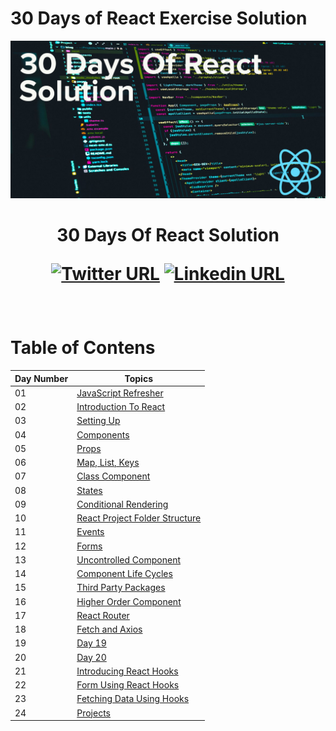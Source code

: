 # 30 Days of React Exercise Solution
![Banner image](image/banner.jpg)

<h1 align="center"> 30 Days Of React Solution

[![Twitter URL](https://img.shields.io/twitter/url/https/twitter.com/mlhkrtss.svg?style=social&label=Follow%20%40mlhkrtss)](https://twitter.com/mlhkrtss)
[![Linkedin URL](https://img.shields.io/badge/style--5eba00.svg?label=LinkedIn&logo=linkedin&style=social&label=%20%40melih-karatas2001)](https://www.linkedin.com/in/melih-karatas2001/)

</h1>

<br>

# Table of Contens

| Day Number | Topics
|--- | ---|
|01|[JavaScript Refresher](https://github.com/MelihKrts/30-Days-Of-React-Solution/tree/main/Day_01_Solution_(Javascript_Refresher))| 
|02|[Introduction To React](https://github.com/MelihKrts/30-Days-Of-React-Solution/tree/main/Day_02_Introduction_To_React/Exercise_Solution)|
|03|[Setting Up](https://github.com/MelihKrts/30-Days-Of-React-Solution/tree/main/Day_03_Setting_Up/)|
|04|[Components](https://github.com/MelihKrts/30-Days-Of-React-Solution/tree/main/Day_04_Components)|
|05|[Props](https://github.com/MelihKrts/30-Days-Of-React-Solution/tree/main/Day_05_Props)|
|06|[Map, List, Keys](https://github.com/MelihKrts/30-Days-Of-React-Solution/tree/main/Day_06_Map_Key_List)|
|07|[Class Component](https://github.com/MelihKrts/30-Days-Of-React-Solution/tree/main/Day_07_Class_Component)|
|08|[States](https://github.com/MelihKrts/30-Days-Of-React-Solution/tree/main/Day_08_States)|
|09|[Conditional Rendering](https://github.com/MelihKrts/30-Days-Of-React-Solution/tree/main/Day_09_Conditional_Rendering)|
|10|[React Project Folder Structure](https://github.com/MelihKrts/30-Days-Of-React-Solution/tree/main/Day_10_React_Project_Folder_Structer)|
|11|[Events](https://github.com/MelihKrts/30-Days-Of-React-Solution/tree/main/Day_11_Solution_Event)|
|12|[Forms](https://github.com/MelihKrts/30-Days-Of-React-Solution/tree/main/Day_12_Forms)|
|13|[Uncontrolled Component](https://github.com/MelihKrts/30-Days-Of-React-Solution/tree/main/Day_13_Uncontrolled_Component)|
|14|[Component Life Cycles](https://github.com/MelihKrts/30-Days-Of-React-Solution/tree/main/Day_14_Component_Life_Cycles)|
|15|[Third Party Packages](https://github.com/MelihKrts/30-Days-Of-React-Solution/tree/main/Day_15_Third_Party_Package)|
|16|[Higher Order Component](https://github.com/MelihKrts/30-Days-Of-React-Solution/tree/main/Day_16_Higher_Order_Component)|
|17|[React Router](https://github.com/MelihKrts/30-Days-Of-React-Solution/tree/main/Day_17_React_Router)|
|18|[Fetch and Axios](https://github.com/MelihKrts/30-Days-Of-React-Solution/tree/main/Day_18_Fetch_and_Axios)|
|19|[Day 19](https://github.com/MelihKrts/30-Days-Of-React-Solution/tree/main/Day_19&Day_20)|
|20|[Day 20](https://github.com/MelihKrts/30-Days-Of-React-Solution/tree/main/Day_19&Day_20)|
|21|[Introducing React Hooks](https://github.com/MelihKrts/30-Days-Of-React-Solution/tree/main/Day_21_Introducing_React_Hooks)|
|22|[Form Using React Hooks](https://github.com/MelihKrts/30-Days-Of-React-Solution/tree/main/Day_22_Form_Using_React_Hooks/)|
|23|[Fetching Data Using Hooks](https://github.com/MelihKrts/30-Days-Of-React-Solution/tree/main/Day_23_Fetching_Data_Using_Hooks)|
|24| [Projects](https://github.com/MelihKrts/30-Days-Of-React-Solution/tree/main/Day_24_Projects)
